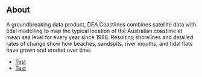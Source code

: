 ## About

A groundbreaking data product, DEA Coastlines combines satellite data with tidal modelling to map the typical location of the Australian coastline at mean sea level for every year since 1988. Resulting shorelines and detailed rates of change show how beaches, sandspits, river mouths, and tidal flats have grown and eroded over time.

* [Test](./#details)
* [Test](./#details.applications)
